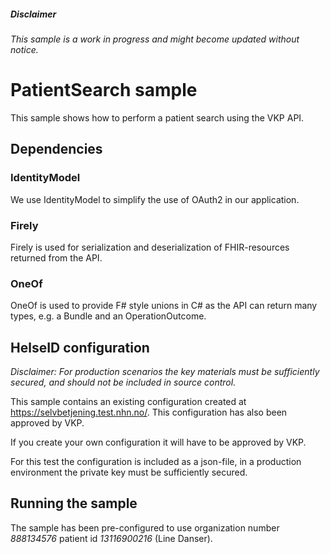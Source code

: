 ﻿##### Disclaimer
*This sample is a work in progress and might become updated without notice.*

# PatientSearch sample
This sample shows how to perform a patient search using the VKP API. 

## Dependencies
### IdentityModel
We use IdentityModel to simplify the use of OAuth2 in our application.
### Firely
Firely is used for serialization and deserialization of FHIR-resources returned from the API.
### OneOf
OneOf is used to provide F# style unions in C# as the API can return many types, 
e.g. a Bundle and an OperationOutcome. 

## HelseID configuration
*Disclaimer: For production scenarios the key materials must be sufficiently secured, 
and should not be included in source control.*

This sample contains an existing configuration created at https://selvbetjening.test.nhn.no/.
This configuration has also been approved by VKP.

If you create your own configuration it will have to be approved by VKP.



For this test the configuration is included as a json-file, 
in a production environment the private key must be sufficiently secured.

## Running the sample
 The sample has been pre-configured to use organization number *888134576* patient id *13116900216* (Line Danser).
